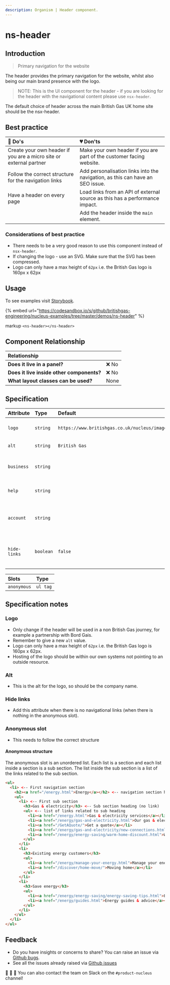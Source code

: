 ```yaml
---
description: Organism | Header component.
---
```


# ns-header

## Introduction

> Primary navigation for the website

The header provides the primary navigation for the website, whilst also being our main brand presence with the logo.

> NOTE: This is the UI component for the header - if you are looking for the header with the navigational content please use `nsx-header`.

The default choice of header across the main British Gas UK home site should be the nsx-header. 

## Best practice

| 💚 Do's | 💔 Don'ts |
| :--- | :--- |
| Create your own header if you are a micro site or external partner | Make your own header if you are part of the customer facing website. |
| Follow the correct structure for the navigation links | Add personalisation links into the navigation, as this can have an SEO issue. |
| Have a header on every page | Load links from an API of external source as this has a performance impact. |
|  | Add the header inside the `main` element. |

### Considerations of best practice

* There needs to be a very good reason to use this component instead of `nsx-header`.
* If changing the logo - use an SVG. Make sure that the SVG has been compressed.
* Logo can only have a max height of `62px` i.e. the British Gas logo is 160px x 62px

## Usage

To see examples visit [Storybook](https://www.britishgas.co.uk/nucleus/demo/index.html?path=/story/ns-header--component).

{% embed url="https://codesandbox.io/s/github/britishgas-engineering/nucleus-examples/tree/master/demos/ns-header" %}

markup
`<ns-header></ns-header>`

## Component Relationship

| **Relationship**|  |
| :---  | :--- |
| **Does it live in a panel?** | ❌ No |
| **Does it live inside other components?** | ❌ No |
| **What layout classes can be used?** | None |

## Specification

| Attribute | Type | Default | Options | Description |
| :--- | :--- | :--- | :--- | :--- |
| `logo`    | `string` | `https://www.britishgas.co.uk/nucleus/images/logo.svg` |  |URL to point to logo|
| `alt`    | `string` | `British Gas` |  |Alternative text for logo|
| `business`    | `string` |  |  |Optional link to business section|
| `help`    | `string` |  |  |Option link to help section|
| `account`    | `string` |  |  |Optional link to online account section|
| `hide-links` | `boolean` | `false` | `true`,`false` |Hide navigation and related navigational elements|

| Slots | Type |
| :--- | :--- |
| `anonymous` | `ul tag` |

## Specification notes

### Logo

* Only change if the header will be used in a non British Gas journey, for example a partnership with Bord Gais.
* Remember to give a new `alt` value.
* Logo can only have a max height of `62px` i.e. the British Gas logo is 160px x 62px.
* Hosting of the logo should be within our own systems not pointing to an outside resource.

### Alt

* This is the alt for the logo, so should be the company name.

### Hide links

* Add this attribute when there is no navigational links (when there is nothing in the anonymous slot).

### Anonymous slot

* This needs to follow the correct structure

#### Anonymous structure

The anonymous slot is an unordered list. Each list is a section and each list inside a section is a sub section. The list inside the sub section is a list of the links related to the sub section.

```html
<ul>
  <li> <-- First navigation section
    <h2><a href="/energy.html">Energy</a></h2> <-- navigation section heading (has a link)
    <ul>
      <li> <-- First sub section
        <h3>Gas & electricity</h3> <-- Sub section heading (no link)
        <ul> <-- list of links related to sub heading
          <li><a href="/energy.html">Gas & electricity services</a></li>
          <li><a href="/energy/gas-and-electricity.html">Our gas & electricity tariffs</a></li>
          <li><a href="/GetAQuote/">Get a quote</a></li>
          <li><a href="/energy/gas-and-electricity/new-connections.html">Connections for new builds</a></li>
          <li><a href="/energy/energy-saving/warm-home-discount.html">Warm Home Discount</a></li>
        </ul>
      </li>
      <li>
        <h3>Existing energy customers</h3>
        <ul>
          <li><a href="/energy/manage-your-energy.html">Manage your energy</a></li>
          <li><a href="/discover/home-move/">Moving home</a></li>
        </ul>
      </li>
      <li>
        <h3>Save energy</h3>
        <ul>
          <li><a href="/energy/energy-saving/energy-saving-tips.html">Energy saving tips</a></li>
          <li><a href="/energy/guides.html">Energy guides & advice</a></li>
        </ul>
      </li>
    </ul>
  </li>
</ul>
```

## Feedback

* Do you have insights or concerns to share? You can raise an issue via [Github bugs](https://github.com/ConnectedHomes/nucleus/issues/new?assignees=&labels=Bug&template=a--bug-report.md&title=[bug]%20[ns-header]).
* See all the issues already raised via [Github issues](https://github.com/connectedHomes/nucleus/issues?utf8=%E2%9C%93&q=is%3Aopen+is%3Aissue+label%3ABug+[ns-header])

💩 🎉 🦄 You can also contact the team on Slack on the `#product-nucleus` channel!
